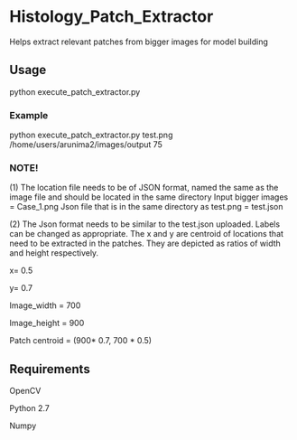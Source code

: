# Histology_Patch_Extractor
Helps extract relevant patches from bigger images for model building

## Usage
python execute_patch_extractor.py <Name of bigger Image> <Full path of desired output folder> <Patch Size in pixels>
### Example
python execute_patch_extractor.py test.png /home/users/arunima2/images/output 75

### NOTE!
(1) The location file needs to be of JSON format, named the same as the image file and should be located in the same directory
Input bigger images = Case_1.png
Json file that is in the same directory as test.png = test.json

(2) The Json format needs to be similar to the test.json uploaded. Labels can be changed as appropriate. The x and y are centroid of locations that need to be extracted in the patches. They are depicted as ratios of width and height respectively.

x= 0.5

y= 0.7

Image_width = 700

Image_height = 900

Patch centroid = (900* 0.7, 700 * 0.5)


## Requirements
OpenCV

Python 2.7

Numpy



  
